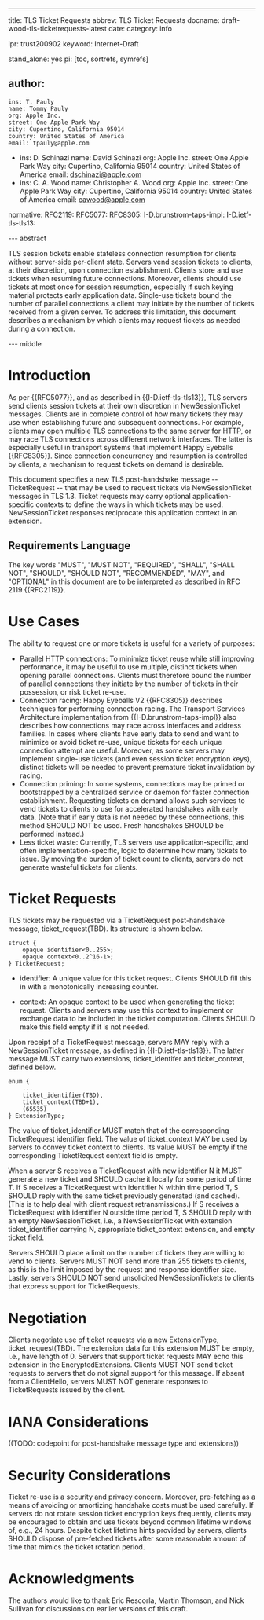 ---
title: TLS Ticket Requests
abbrev: TLS Ticket Requests
docname: draft-wood-tls-ticketrequests-latest
date:
category: info

ipr: trust200902
keyword: Internet-Draft

stand_alone: yes
pi: [toc, sortrefs, symrefs]

author:
  -
    ins: T. Pauly
    name: Tommy Pauly
    org: Apple Inc.
    street: One Apple Park Way
    city: Cupertino, California 95014
    country: United States of America
    email: tpauly@apple.com
  -
    ins: D. Schinazi
    name: David Schinazi
    org: Apple Inc.
    street: One Apple Park Way
    city: Cupertino, California 95014
    country: United States of America
    email: dschinazi@apple.com
  -
    ins: C. A. Wood
    name: Christopher A. Wood
    org: Apple Inc.
    street: One Apple Park Way
    city: Cupertino, California 95014
    country: United States of America
    email: cawood@apple.com

normative:
  RFC2119:
  RFC5077:
  RFC8305:
  I-D.brunstrom-taps-impl:
  I-D.ietf-tls-tls13:

--- abstract

TLS session tickets enable stateless connection resumption for clients without
server-side per-client state. Servers vend session tickets to clients, at their 
discretion, upon connection establishment. Clients store and use tickets when 
resuming future connections. Moreover, clients should use tickets at most once for
session resumption, especially if such keying material protects early application 
data. Single-use tickets bound the number of parallel connections a client
may initiate by the number of tickets received from a given server. To address
this limitation, this document describes a mechanism by which clients may request 
tickets as needed during a connection.

--- middle

# Introduction

As per {{RFC5077}}, and as described in {{I-D.ietf-tls-tls13}}, 
TLS servers send clients session tickets at their own discretion in NewSessionTicket messages. 
Clients are in complete control of how many tickets they may use when establishing 
future and subsequent connections. For example, clients may open multiple TLS connections to the same server
for HTTP, or may race TLS connections across different network interfaces. 
The latter is especially useful in transport systems that implement Happy Eyeballs {{RFC8305}}.
Since connection concurrency and resumption is controlled by clients, a mechanism to request 
tickets on demand is desirable. 

This document specifies a new TLS post-handshake message -- TicketRequest -- 
that may be used to request tickets via NewSessionTicket messages in TLS 1.3. 
Ticket requests may carry optional application-specific contexts to define the ways in 
which tickets may be used. NewSessionTicket responses reciprocate this application 
context in an extension. 

## Requirements Language

The key words "MUST", "MUST NOT", "REQUIRED", "SHALL", "SHALL NOT",
"SHOULD", "SHOULD NOT", "RECOMMENDED", "MAY", and "OPTIONAL" in this
document are to be interpreted as described in RFC 2119 {{RFC2119}}.

# Use Cases

The ability to request one or more tickets is useful for a variety of purposes:

- Parallel HTTP connections: To minimize ticket reuse while still improving performance, it may
be useful to use multiple, distinct tickets when opening parallel connections. Clients must 
therefore bound the number of parallel connections they initiate by the number of tickets
in their possession, or risk ticket re-use.
- Connection racing: Happy Eyeballs V2 {{RFC8305}} describes techniques for performing connection
racing. The Transport Services Architecture implementation from {{I-D.brunstrom-taps-impl}} also describes how 
connections may race across interfaces and address families. In cases where clients have early
data to send and want to minimize or avoid ticket re-use, unique tickets for each unique
connection attempt are useful. Moreover, as some servers may implement single-use tickets (and even
session ticket encryption keys), distinct tickets will be needed to prevent premature ticket 
invalidation by racing.
- Connection priming: In some systems, connections may be primed or bootstrapped by a centralized
service or daemon for faster connection establishment. Requesting tickets on demand allows such
services to vend tickets to clients to use for accelerated handshakes with early data. (Note that
if early data is not needed by these connections, this method SHOULD NOT be used. Fresh handshakes
SHOULD be performed instead.)
- Less ticket waste: Currently, TLS servers use application-specific, and often implementation-specific,
logic to determine how many tickets to issue. By moving the burden of ticket count to clients,
servers do not generate wasteful tickets for clients.

# Ticket Requests

TLS tickets may be requested via a TicketRequest post-handshake message, ticket_request(TBD). 
Its structure is shown below.

~~~
struct {
    opaque identifier<0..255>;
    opaque context<0..2^16-1>;
} TicketRequest;
~~~

- identifier: A unique value for this ticket request. Clients SHOULD fill this in with
a monotonically increasing counter.

- context: An opaque context to be used when generating the ticket request.
Clients and servers may use this context to implement or exchange data to be included in the
ticket computation. Clients SHOULD make this field empty if it is not needed.

Upon receipt of a TicketRequest message, servers MAY reply with a NewSessionTicket message,
as defined in {{I-D.ietf-tls-tls13}}. The latter message MUST carry two extensions, 
ticket_identifer and ticket_context, defined below.

~~~
enum {
    ...
    ticket_identifier(TBD),
    ticket_context(TBD+1),
    (65535)
} ExtensionType;
~~~

The value of ticket_identifier MUST match that of the corresponding TicketRequest identifier
field. The value of ticket_context MAY be used by servers to convey ticket context
to clients. Its value MUST be empty if the corresponding TicketRequest context field is empty.

When a server S receives a TicketRequest with new identifier N it MUST generate a new ticket and SHOULD
cache it locally for some period of time T. If S receives a TicketRequest with identifier N
within time period T, S SHOULD reply with the same ticket previously generated (and cached). 
(This is to help deal with client request retransmissions.) If S receives a TicketRequest with identifier 
N outside time period T, S SHOULD reply with an empty NewSessionTicket, i.e., a NewSessionTicket 
with extension ticket_identifier carrying N, appropriate ticket_context extension, and empty ticket 
field.

Servers SHOULD place a limit on the number of tickets they are willing to vend to clients. Servers
MUST NOT send more than 255 tickets to clients, as this is the limit imposed by the request and 
response identifier size. Lastly, servers SHOULD NOT send unsolicited NewSessionTickets to clients 
that express support for TicketRequests.

<!-- TicketRequest messages MUST NOT be sent until after the TLS handshake is complete.  -->
<!-- As handshake messages, these MUST be added to the handshake transcript. -->

# Negotiation 

Clients negotiate use of ticket requests via a new ExtensionType, ticket_request(TBD). 
The extension_data for this extension MUST be empty, i.e., have length of 0. Servers that support ticket 
requests MAY echo this extension in the EncryptedExtensions. Clients MUST NOT send ticket requests to servers
that do not signal support for this message. If absent from a ClientHello, servers MUST NOT generate 
responses to TicketRequests issued by the client.

# IANA Considerations

((TODO: codepoint for post-handshake message type and extensions))

# Security Considerations

Ticket re-use is a security and privacy concern. Moreover, pre-fetching as a means of
avoiding or amortizing handshake costs must be used carefully. If servers
do not rotate session ticket encryption keys frequently, clients may be encouraged to obtain
and use tickets beyond common lifetime windows of, e.g., 24 hours. Despite ticket lifetime
hints provided by servers, clients SHOULD dispose of pre-fetched tickets after some reasonable
amount of time that mimics the ticket rotation period. 

# Acknowledgments

The authors would like to thank Eric Rescorla, Martin Thomson, and Nick Sullivan for 
discussions on earlier versions of this draft.
